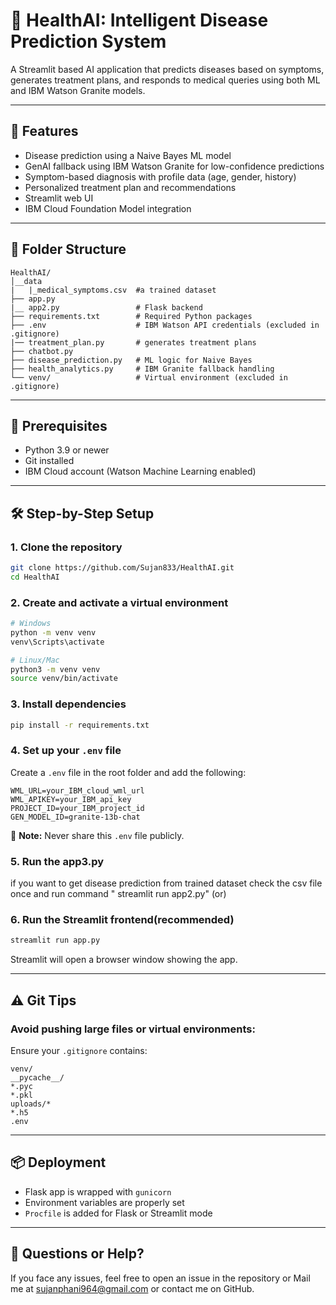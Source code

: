 
# 🏥 HealthAI: Intelligent Disease Prediction System

A Streamlit based AI application that predicts diseases based on symptoms, generates treatment plans, and responds to medical queries using both ML and IBM Watson Granite models.

---

## 🚀 Features
- Disease prediction using a Naive Bayes ML model
- GenAI fallback using IBM Watson Granite for low-confidence predictions
- Symptom-based diagnosis with profile data (age, gender, history)
- Personalized treatment plan and recommendations
- Streamlit web UI
- IBM Cloud Foundation Model integration

---

## 📁 Folder Structure
```
HealthAI/
│__data
|   |_medical_symptoms.csv  #a trained dataset
├── app.py
|__ app2.py                 # Flask backend
├── requirements.txt        # Required Python packages
├── .env                    # IBM Watson API credentials (excluded in .gitignore)
|── treatment_plan.py       # generates treatment plans
├── chatbot.py
├── disease_prediction.py   # ML logic for Naive Bayes
├── health_analytics.py     # IBM Granite fallback handling
└── venv/                   # Virtual environment (excluded in .gitignore)
```

---

## 🔧 Prerequisites
- Python 3.9 or newer
- Git installed
- IBM Cloud account (Watson Machine Learning enabled)

---

## 🛠️ Step-by-Step Setup

### 1. Clone the repository
```bash
git clone https://github.com/Sujan833/HealthAI.git
cd HealthAI
```

### 2. Create and activate a virtual environment
```bash
# Windows
python -m venv venv
venv\Scripts\activate

# Linux/Mac
python3 -m venv venv
source venv/bin/activate
```

### 3. Install dependencies
```bash
pip install -r requirements.txt
```

### 4. Set up your `.env` file
Create a `.env` file in the root folder and add the following:
```
WML_URL=your_IBM_cloud_wml_url
WML_APIKEY=your_IBM_api_key
PROJECT_ID=your_IBM_project_id
GEN_MODEL_ID=granite-13b-chat
```

📝 **Note:** Never share this `.env` file publicly.

### 5. Run the app3.py
 if you want to get disease prediction from trained dataset check the csv file once and
 run command " streamlit run app2.py"
              (or)
### 6. Run the Streamlit frontend(recommended)
```bash
streamlit run app.py
```

Streamlit will open a browser window showing the app.

---

## ⚠️ Git Tips

### Avoid pushing large files or virtual environments:
Ensure your `.gitignore` contains:
```
venv/
__pycache__/
*.pyc
*.pkl
uploads/*
*.h5
.env
```

---

## 📦 Deployment
- Flask app is wrapped with `gunicorn`
- Environment variables are properly set
- `Procfile` is added for Flask or Streamlit mode

---

## 💬 Questions or Help?
If you face any issues, feel free to open an issue in the repository  or Mail me at sujanphani964@gmail.com or contact me on GitHub.
